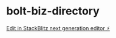 # bolt-biz-directory

[Edit in StackBlitz next generation editor ⚡️](https://stackblitz.com/~/github.com/mglrebelde/bolt-biz-directory)